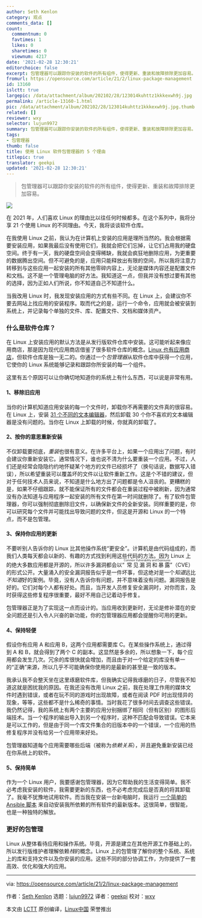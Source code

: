 ```yaml
---
author: Seth Kenlon
category: 观点
comments_data: []
count:
  commentnum: 0
  favtimes: 1
  likes: 0
  sharetimes: 0
  viewnum: 4217
date: '2021-02-28 12:30:21'
editorchoice: false
excerpt: 包管理器可以跟踪你安装的软件的所有组件，使得更新、重装和故障排除更加容易。
fromurl: https://opensource.com/article/21/2/linux-package-management
id: 13160
islctt: true
largepic: /data/attachment/album/202102/28/123014kuhttz1kkkexwh9j.jpg
permalink: /article-13160-1.html
pic: /data/attachment/album/202102/28/123014kuhttz1kkkexwh9j.jpg.thumb.jpg
related: []
reviewer: wxy
selector: lujun9972
summary: 包管理器可以跟踪你安装的软件的所有组件，使得更新、重装和故障排除更加容易。
tags:
- 包管理器
thumb: false
title: 使用 Linux 软件包管理器的 5 个理由
titlepic: true
translator: geekpi
updated: '2021-02-28 12:30:21'
---
```



> 
> 包管理器可以跟踪你安装的软件的所有组件，使得更新、重装和故障排除更加容易。
> 
> 
> 


![](/data/attachment/album/202102/28/123014kuhttz1kkkexwh9j.jpg)


在 2021 年，人们喜欢 Linux 的理由比以往任何时候都多。在这个系列中，我将分享 21 个使用 Linux 的不同理由。今天，我将谈谈软件仓库。


在我使用 Linux 之前，我认为在计算机上安装的应用是理所当然的。我会根据需要安装应用，如果我最后没有使用它们，我就会把它们忘掉，让它们占用我的硬盘空间。终于有一天，我的硬盘空间会变得稀缺，我就会疯狂地删除应用，为更重要的数据腾出空间。但不可避免的是，应用只能释放出有限的空间，所以我将注意力转移到与这些应用一起安装的所有其他零碎内容上，无论是媒体内容还是配置文件和文档。这不是一个管理电脑的好方法。我知道这一点，但我并没有想过要有其他的选择，因为正如人们所说，你不知道自己不知道什么。


当我改用 Linux 时，我发现安装应用的方式有些不同。在 Linux 上，会建议你不要去网站上找应用的安装程序。取而代之的是，运行一个命令，应用就会被安装到系统上，并记录每个单独的文件、库、配置文件、文档和媒体资产。


### 什么是软件仓库？


在 Linux 上安装应用的默认方法是从发行版软件仓库中安装。这可能听起来像应用商店，那是因为现代应用商店借鉴了很多软件仓库的概念。[Linux 也有应用商店](http://flathub.org)，但软件仓库是独一无二的。你通过一个*包管理器*从软件仓库中获得一个应用，它使你的 Linux 系统能够记录和跟踪你所安装的每一个组件。


这里有五个原因可以让你确切地知道你的系统上有什么东西，可以说是非常有用。


#### 1、移除旧应用


当你的计算机知道应用安装的每一个文件时，卸载你不再需要的文件真的很容易。在 Linux 上，安装 [31 个不同的文本编辑器](https://opensource.com/article/21/1/text-editor-roundup)，然后卸载 30 个你不喜欢的文本编辑器是没有问题的。当你在 Linux 上卸载的时候，你就真的卸载了。


#### 2、按你的意思重新安装


不仅卸载要彻底，*重装*也很有意义。在许多平台上，如果一个应用出了问题，有时会建议你重新安装它。通常情况下，谁也说不清为什么要重装一个应用。不过，人们还是经常会隐隐约约地怀疑某个地方的文件已经损坏了（换句话说，数据写入错误），所以希望重装可以覆盖坏的文件以让软件重新工作。这是个不错的建议，但对于任何技术人员来说，不知道是什么地方出了问题都是令人沮丧的。更糟糕的是，如果不仔细跟踪，就不能保证所有的文件都会在重装过程中被刷新，因为通常没有办法知道与应用程序一起安装的所有文件在第一时间就删除了。有了软件包管理器，你可以强制彻底删除旧文件，以确保新文件的全新安装。同样重要的是，你可以研究每个文件并可能找出导致问题的文件，但这是开源和 Linux 的一个特点，而不是包管理。


#### 3、保持你应用的更新


不要听别人告诉你的 Linux 比其他操作系统“更安全”。计算机是由代码组成的，而我们人类每天都会以新的、有趣的方式找到利用这些代码的方法。因为 Linux 上的绝大多数应用都是开源的，所以许多漏洞都会以“<ruby> 常见漏洞和暴露 <rt>  Common Vulnerability and Exposures </rt></ruby>”（CVE）的形式公开。大量涌入的安全漏洞报告似乎是一件坏事，但这绝对是一个*知道*远比*不知道*好的案例。毕竟，没有人告诉你有问题，并不意味着没有问题。漏洞报告是好的。它们对每个人都有好处。而且，当开发人员修复安全漏洞时，对你而言，及时获得这些修复程序很重要，最好不用自己记着动手修复。


包管理器正是为了实现这一点而设计的。当应用收到更新时，无论是修补潜在的安全问题还是引入令人兴奋的新功能，你的包管理器应用都会提醒你可用的更新。


#### 4、保持轻便


假设你有应用 A 和应用 B，这两个应用都需要库 C。在某些操作系统上，通过得到 A 和 B，就会得到了两个 C 的副本。这显然是多余的，所以想象一下，每个应用都会发生几次。冗余的库很快就会增加，而且由于对一个给定的库没有单一的“正确”来源，所以几乎不可能确保你使用的是最新的甚至是一致的版本。


我承认我不会整天坐在这里琢磨软件库，但我确实记得我琢磨的日子，尽管我不知道这就是困扰我的原因。在我还没有改用 Linux 之前，我在处理工作用的媒体文件时遇到错误，或者在玩不同的游戏时出现故障，或者在阅读 PDF 时出现怪异的现象，等等，这些都不是什么稀奇的事情。当时我花了很多时间去调查这些错误。我仍然记得，我的系统上有两个主要的应用分别捆绑了相同（但有区别）的图形后端技术。当一个程序的输出导入到另一个程序时，这种不匹配会导致错误。它本来是可以工作的，但是由于同一个库文件集合的旧版本中的一个错误，一个应用的热修复程序并没有给另一个应用带来好处。


包管理器知道每个应用需要哪些后端（被称为*依赖关系*），并且避免重新安装已经在你系统上的软件。


#### 5、保持简单


作为一个 Linux 用户，我要感谢包管理器，因为它帮助我的生活变得简单。我不必考虑我安装的软件，我需要更新的东西，也不必考虑完成后是否真的将其卸载了。我毫不犹豫地试用软件。而当我在安装一台新电脑时，我运行 [一个简单的 Ansible 脚本](https://opensource.com/article/20/9/install-packages-ansible) 来自动安装我所依赖的所有软件的最新版本。这很简单，很智能，也是一种独特的解放。


### 更好的包管理


Linux 从整体看待应用和操作系统。毕竟，开源是建立在其他开源工作基础上的，所以发行版维护者理解依赖*栈*的概念。Linux 上的包管理了解你的整个系统、系统上的库和支持文件以及你安装的应用。这些不同的部分协调工作，为你提供了一套高效、优化和强大的应用。




---


via: <https://opensource.com/article/21/2/linux-package-management>


作者：[Seth Kenlon](https://opensource.com/users/seth) 选题：[lujun9972](https://github.com/lujun9972) 译者：[geekpi](https://github.com/geekpi) 校对：[wxy](https://github.com/wxy)


本文由 [LCTT](https://github.com/LCTT/TranslateProject) 原创编译，[Linux中国](https://linux.cn/) 荣誉推出